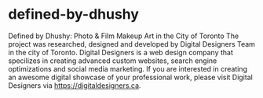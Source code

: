 # defined-by-dhushy
Defined by Dhushy: Photo &amp; Film Makeup Art in the City of Toronto
The project was researched, designed and developed by Digital Designers Team in the city of Toronto. 
Digital Designers is a web design company that specilizes in creating advanced custom websites, search engine optimizations and social media marketing. 
If you are interested in creating an awesome digital showcase of your professional work, please visit Digital Designers via https://digitaldesigners.ca.
